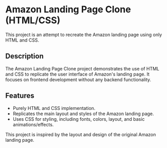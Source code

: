 # Amazon Landing Page Clone (HTML/CSS)

This project is an attempt to recreate the Amazon landing page using only HTML and CSS.

## Description

The Amazon Landing Page Clone project demonstrates the use of HTML and CSS to replicate the user interface of Amazon's landing page. It focuses on frontend development without any backend functionality.

## Features

- Purely HTML and CSS implementation.
- Replicates the main layout and styles of the Amazon landing page.
- Uses CSS for styling, including fonts, colors, layout, and basic animations/effects.

This project is inspired by the layout and design of the original Amazon landing page.